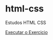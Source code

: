 # html-css
 Estudos HTML CSS


<a href="https://mateusbrito1.github.io./html-css/exercicios/exer01/index.html">Executar o Exercicio</a>